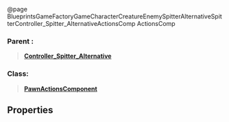@page BlueprintsGameFactoryGameCharacterCreatureEnemySpitterAlternativeSpitterController_Spitter_AlternativeActionsComp ActionsComp
### Parent :
<b><a href="_blueprints_game_factory_game_character_creature_enemy_spitter_alternative_spitter_controller__spitter__alternative.html"><blockquote>Controller_Spitter_Alternative</blockquote></a></b>
### Class:
<b><a href="_class_script_pawn_actions_component.html"><blockquote>PawnActionsComponent</blockquote></a></b>
## Properties
